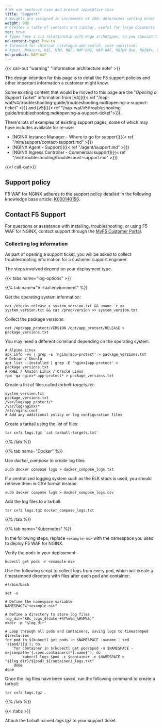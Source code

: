 ```yaml
---
# We use sentence case and present imperative tone
title: "Support"
# Weights are assigned in increments of 100: determines sorting order
weight: 900
# Creates a table of contents and sidebar, useful for large documents
toc: true
# Types have a 1:1 relationship with Hugo archetypes, so you shouldn't need to change this
nd-content-type: how-to
# Intended for internal catalogue and search, case sensitive:
# Agent, N4Azure, NIC, NIM, NGF, NAP-DOS, NAP-WAF, NGINX One, NGINX+, Solutions, Unit
nd-product: NAP-WAF
---
```


{{< call-out "warning" "Information architecture note" >}}

The design intention for this page is to detail the F5 support policies and other important information a customer might know.

Some existing content that would be moved to this page are the "_Opening a Support Ticket_" information from [v4]({{< ref "/nap-waf/v4/troubleshooting-guide/troubleshooting.md#opening-a-support-ticket" >}}) and [v5]({{< ref "/nap-waf/v5/troubleshooting-guide/troubleshooting.md#opening-a-support-ticket">}}).

There's lots of examples of existing support pages, some of which may have includes available for re-use:

- [NGINX Instance Manager - Where to go for support]({{< ref "/nim/support/contact-support.md" >}})
- [NGINX Agent - Support]({{< ref "/agent/support.md" >}})
- [NGINX Ingress Controller - Commercial support]({{< ref "/nic/troubleshooting/troubleshoot-support.md" >}})

{{</ call-out>}}

## Support policy

F5 WAF for NGINX adheres to the support policy detailed in the following knowledge base article: [K000140156](https://my.f5.com/manage/s/article/K000140156).

## Contact F5 Support

For questions or assistance with installing, troubleshooting, or using F5 WAF for NGINX, contact support through the [MyF5 Customer Portal](https://account.f5.com/myf5).

### Collecting log information

As part of opening a support ticket, you will be asked to collect troubleshooting information for a customer support engineer.

The steps involved depend on your deployment type.

{{< tabs name="log-options" >}}

{{% tab name="Virtual environment" %}}

Get the operating system information:

```shell
cat /etc/os-release > system_version.txt && uname -r >> system_version.txt && cat /proc/version >> system_version.txt
```

Collect the package versions:

```shell
cat /opt/app_protect/VERSION /opt/app_protect/RELEASE > package_versions.txt
```

You may need a different command depending on the operating system.

```shell
# Alpine Linux
apk info -vv | grep -E 'nginx|app-protect' > package_versions.txt
# Debian / Ubuntu
apt list --installed | grep -E 'nginx|app-protect' > package_versions.txt
# RHEL / Amazon Linux / Oracle Linux
rpm -qa nginx* app-protect* > package_versions.txt
```

Create a list of files called _tarball-targets.txt_:

```text
system_version.txt
package_versions.txt
/var/log/app_protect/*
/var/log/nginx/*
/etc/nginx.conf
# Add any additional policy or log configuration files
```

Create a tarball using the list of files:

```shell
tar cvfz logs.tgz `cat tarball-targets.txt`
```

{{% /tab %}}

{{% tab name="Docker" %}}

Use _docker_compose_ to create log files:

```shell
sudo docker compose logs > docker_compose_logs.txt
```

If a centralized logging system such as the ELK stack is used, you should retrieve them in CSV format instead:

```shell
sudo docker compose logs > docker_compose_logs.csv
```

Add the log files to a tarball:

```shell
tar cvfz logs.tgz docker_compose_logs.txt
```

{{% /tab %}}

{{% tab name="Kubernetes" %}}

In the following steps, replace `<example-ns>` with the namespace you used to deploy F5 WAF for NGINX.

Verify the pods in your deployment:

```shell
kubectl get pods -n <example-ns>
```

Use the following script to collect logs from every pod, which will create a timestamped directory with files after each pod and container:

```shell
#!/bin/bash

set -x

# Define the namespace variable
NAMESPACE="<example-ns>"

# Define a directory to store log files
log_dir="k8s_logs_$(date +%Y%m%d_%H%M%S)"
mkdir -p "$log_dir"

# Loop through all pods and containers, saving logs to timestamped directories
for pod in $(kubectl get pods -n $NAMESPACE -o=name | sed 's|pod/||g'); do
    for container in $(kubectl get pod/$pod -n $NAMESPACE -o=jsonpath='{.spec.containers[*].name}'); do
        kubectl logs $pod -c $container -n $NAMESPACE > "${log_dir}/${pod}_${container}_logs.txt"
    done
done
```

Once the log files have been saved, run the following command to create a tarball:

```shell
tar cvfz logs.tgz .
```


{{% /tab %}}

{{< /tabs >}}

Attach the tarball named _logs.tgz_ to your support ticket.